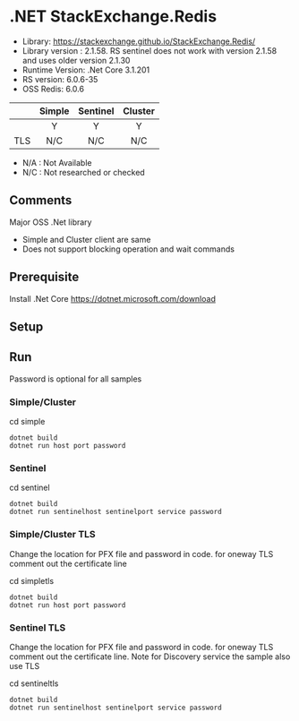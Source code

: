 # .NET StackExchange.Redis 
* Library: https://stackexchange.github.io/StackExchange.Redis/
* Library version : 2.1.58. RS sentinel does not work with version 2.1.58 and uses older version 2.1.30
* Runtime Version: .Net Core 3.1.201
* RS version: 6.0.6-35
* OSS Redis: 6.0.6

|     | Simple | Sentinel| Cluster|
|:--- |:---:   |:---:    |:---:   |
|     | Y      | Y       | Y      |
| TLS | N/C    | N/C     | N/C    | 

* N/A : Not Available
* N/C : Not researched or checked

## Comments
Major OSS .Net library
* Simple and Cluster client are same
* Does not support blocking operation and wait commands

## Prerequisite

Install .Net Core https://dotnet.microsoft.com/download 

## Setup

## Run
Password is optional for all samples

### Simple/Cluster
cd simple
```
dotnet build
dotnet run host port password
```
### Sentinel 
cd sentinel
```
dotnet build
dotnet run sentinelhost sentinelport service password
```

### Simple/Cluster TLS
Change the location for PFX file and password in code. for oneway TLS comment out the certificate line

cd simpletls
```
dotnet build
dotnet run host port password
```

### Sentinel TLS
Change the location for PFX file and password in code. for oneway TLS comment out the certificate line. Note for Discovery service the sample also use TLS

cd sentineltls
```
dotnet build
dotnet run sentinelhost sentinelport service password
```
